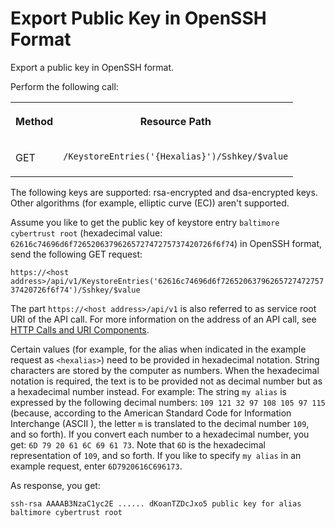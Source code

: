 <!-- loiodbf276e7a5b34d17b87bfc0478f7e6d8 -->

# Export Public Key in OpenSSH Format

Export a public key in OpenSSH format.



Perform the following call:


<table>
<tr>
<th valign="top">

Method



</th>
<th valign="top">

Resource Path



</th>
</tr>
<tr>
<td valign="top">

GET



</td>
<td valign="top">

`/KeystoreEntries('{Hexalias}')/Sshkey/$value` 



</td>
</tr>
</table>

The following keys are supported: rsa-encrypted and dsa-encrypted keys. Other algorithms \(for example, elliptic curve \(EC\)\) aren't supported.

Assume you like to get the public key of keystore entry `baltimore cybertrust root` \(hexadecimal value: `62616c74696d6f7265206379626572747275737420726f6f74`\) in OpenSSH format, send the following GET request:

`https://<host address>/api/v1/KeystoreEntries('62616c74696d6f7265206379626572747275737420726f6f74')/Sshkey/$value`

The part `https://<host address>/api/v1` is also referred to as service root URI of the API call. For more information on the address of an API call, see [HTTP Calls and URI Components](http-calls-and-uri-components-ca75e12.md).

Certain values \(for example, for the alias when indicated in the example request as `<hexalias>`\) need to be provided in hexadecimal notation. String characters are stored by the computer as numbers. When the hexadecimal notation is required, the text is to be provided not as decimal number but as a hexadecimal number instead. For example: The string `my alias` is expressed by the following decimal numbers: `109 121 32 97 108 105 97 115` \(because, according to the American Standard Code for Information Interchange \(ASCII \), the letter `m` is translated to the decimal number `109`, and so forth\). If you convert each number to a hexadecimal number, you get: `6D 79 20 61 6C 69 61 73`. Note that `6D` is the hexadecimal representation of `109`, and so forth. If you like to specify `my alias` in an example request, enter `6D7920616C696173`.

As response, you get:

```
ssh-rsa AAAAB3NzaC1yc2E ...... dKoanTZDcJxo5 public key for alias baltimore cybertrust root
```


